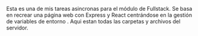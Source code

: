 Esta es una de mis tareas asincronas para el módulo de Fullstack. Se basa en recrear una página web con Express y React centrándose en la gestión de variables de entorno . Aqui estan todas las carpetas y archivos del servidor.
